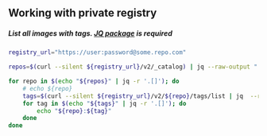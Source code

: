 ## Working with private registry

##### List all images with tags. [JQ package](https://stedolan.github.io/jq/) is required

```bash
registry_url="https://user:password@some.repo.com"

repos=$(curl --silent ${registry_url}/v2/_catalog) | jq --raw-output ".repositories"

for repo in $(echo "${repos}" | jq -r '.[]'); do
    # echo ${repo}
    tags=$(curl --silent ${registry_url}/v2/${repo}/tags/list | jq  --raw-output ".tags")
    for tag in $(echo "${tags}" | jq -r '.[]'); do
        echo "${repo}:${tag}"
    done
done

```